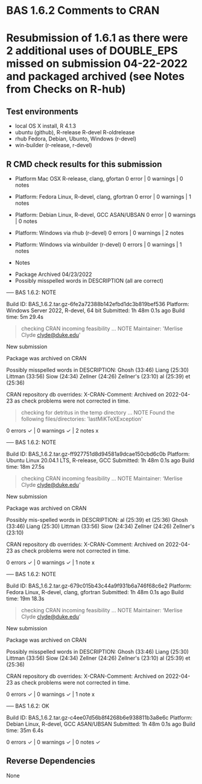 # BAS 1.6.2 Comments to CRAN

# Resubmission of 1.6.1 as there were 2 additional uses of DOUBLE_EPS missed on submission 04-22-2022 and  packaged archived  (see Notes from Checks on R-hub)

## Test environments

* local OS X install, R 4.1.3
* ubuntu  (github), R-release R-devel R-oldrelease
* rhub Fedora, Debian, Ubunto, Windows (r-devel)
* win-builder (r-release, r-devel)

## R CMD check results for this submission

* Platform Mac OSX R-release, clang, gfortan 0 error | 0 warnings | 0 notes 

* Platform:   Fedora Linux, R-devel, clang, gfortran  0 error | 0 warnings | 1 notes  
  
* Platform:   Debian Linux, R-devel, GCC ASAN/UBSAN  0 error | 0 warnings | 0 notes  

* Platform:   Windows via rhub (r-devel)  0 errors | 0 warnings  | 2 notes 

* Platform:   Windows via  winbuilder (r-devel)  0 errors | 0 warnings  | 1 notes 


- Notes 

* Package Archived  04/23/2022
* Possibly misspelled words in DESCRIPTION  (all are correct)



── BAS 1.6.2: NOTE

  Build ID:   BAS_1.6.2.tar.gz-6fe2a72388b142efbd1dc3b819bef536
  Platform:   Windows Server 2022, R-devel, 64 bit
  Submitted:  1h 48m 0.1s ago
  Build time: 5m 29.4s

> checking CRAN incoming feasibility ... NOTE
  Maintainer: 'Merlise Clyde <clyde@duke.edu>'
  
  New submission
  
  Package was archived on CRAN
  
  Possibly misspelled words in DESCRIPTION:
    Ghosh (33:46)
    Liang (25:30)
    Littman (33:56)
    Siow (24:34)
    Zellner (24:26)
    Zellner's (23:10)
    al (25:39)
    et (25:36)
  
  CRAN repository db overrides:
    X-CRAN-Comment: Archived on 2022-04-23 as check problems were not
      corrected in time.

> checking for detritus in the temp directory ... NOTE
  Found the following files/directories:
    'lastMiKTeXException'

0 errors ✓ | 0 warnings ✓ | 2 notes x

── BAS 1.6.2: NOTE

  Build ID:   BAS_1.6.2.tar.gz-ff927751d8d94581a9dcae150cbd6c0b
  Platform:   Ubuntu Linux 20.04.1 LTS, R-release, GCC
  Submitted:  1h 48m 0.1s ago
  Build time: 18m 27.5s

> checking CRAN incoming feasibility ... NOTE
  Maintainer: ‘Merlise Clyde <clyde@duke.edu>’
  
  New submission
  
  Package was archived on CRAN
  
  Possibly mis-spelled words in DESCRIPTION:
    al (25:39)
    et (25:36)
    Ghosh (33:46)
    Liang (25:30)
    Littman (33:56)
    Siow (24:34)
    Zellner (24:26)
    Zellner's (23:10)
  
  CRAN repository db overrides:
    X-CRAN-Comment: Archived on 2022-04-23 as check problems were not
      corrected in time.

0 errors ✓ | 0 warnings ✓ | 1 note x

── BAS 1.6.2: NOTE

  Build ID:   BAS_1.6.2.tar.gz-679c015b43c44a9f931b6a746f68c6e2
  Platform:   Fedora Linux, R-devel, clang, gfortran
  Submitted:  1h 48m 0.1s ago
  Build time: 19m 18.3s

> checking CRAN incoming feasibility ... NOTE
  Maintainer: ‘Merlise Clyde <clyde@duke.edu>’
  
  New submission
  
  Package was archived on CRAN
  
  Possibly misspelled words in DESCRIPTION:
    Ghosh (33:46)
    Liang (25:30)
    Littman (33:56)
    Siow (24:34)
    Zellner (24:26)
    Zellner's (23:10)
    al (25:39)
    et (25:36)
  
  CRAN repository db overrides:
    X-CRAN-Comment: Archived on 2022-04-23 as check problems were not
      corrected in time.

0 errors ✓ | 0 warnings ✓ | 1 note x

── BAS 1.6.2: OK

  Build ID:   BAS_1.6.2.tar.gz-c4ee07d56b8f4268b6e938811b3a8e6c
  Platform:   Debian Linux, R-devel, GCC ASAN/UBSAN
  Submitted:  1h 48m 0.1s ago
  Build time: 35m 6.4s

0 errors ✓ | 0 warnings ✓ | 0 notes ✓


## Reverse Dependencies

 
None


